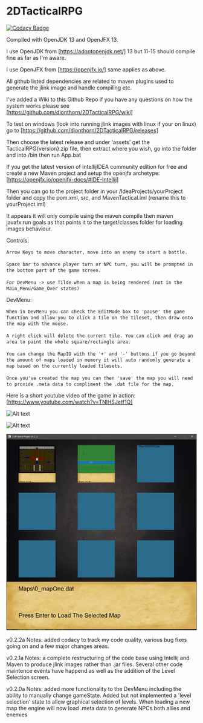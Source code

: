 # 2DTacticalRPG

[![Codacy Badge](https://api.codacy.com/project/badge/Grade/e02ce09553a5481092fd7ed8398a0593)](https://app.codacy.com/manual/dionthorn/2DTacticalRPG?utm_source=github.com&utm_medium=referral&utm_content=dionthorn/2DTacticalRPG&utm_campaign=Badge_Grade_Dashboard)

Compiled with OpenJDK 13 and OpenJFX 13.

I use OpenJDK from [https://adoptopenjdk.net/] 13 but 11-15 should compile fine as far as I'm aware.

I use OpenJFX from [https://openjfx.io/] same applies as above.

All github listed dependencies are related to maven plugins used to generate the jlink image and handle compiling etc.

I've added a Wiki to this Github Repo if you have any questions on how the system works please see [https://github.com/dionthorn/2DTacticalRPG/wiki]

To test on windows (look into running jlink images with linux if your on linux) go to [https://github.com/dionthorn/2DTacticalRPG/releases]

Then choose the latest release and under 'assets' get the TacticalRPG{version}.zip file, then extract where you wish, go into the folder and into /bin then run App.bat

If you get the latest version of IntellijIDEA community edition for free and create a new Maven project and setup the openjfx archetype: [https://openjfx.io/openjfx-docs/#IDE-Intellij]

Then you can go to the project folder in your /IdeaProjects/yourProject folder and copy the pom.xml, src, and MavenTactical.iml (rename this to yourProject.iml) 

It appears it will only compile using the maven compile then maven javafx:run goals as that points it to the target/classes folder for loading images behaviour.

Controls: 

	Arrow Keys to move character, move into an enemy to start a battle.
	
	Space bar to advance player turn or NPC turn, you will be prompted in the bottom part of the game screen.
	
	For DevMenu -> use Tilde when a map is being rendered (not in the Main_Menu/Game_Over states)
	
DevMenu: 

	When in DevMenu you can check the EditMode box to 'pause' the game function and allow you to click a tile on the tileset, then draw onto the map with the mouse.
	
	A right click will delete the current tile. You can click and drag an area to paint the whole square/rectangle area.
	
	You can change the MapID with the '+' and '-' buttons if you go beyond the amount of maps loaded in memory it will auto randomly generate a map based on the currently loaded tilesets.
	
	Once you've created the map you can then 'save' the map you will need to provide .meta data to compliment the .dat file for the map.

Here is a short youtube video of the game in action: [https://www.youtube.com/watch?v=TNlHSJetf1Q]

![Alt text](/ExampleScreenShots/gameExample.PNG?raw=true "Game Example")

![Alt text](/ExampleScreenShots/devMenuExample.PNG?raw=true "Dev Menu")

![Alt text](/ExampleScreenShots/graphicalLevelSelection.PNG?raw=true "Level Selection")

v0.2.2a Notes: added codacy to track my code quality, various bug fixes going on and a few major changes areas.

v0.2.1a Notes: a complete restructuring of the code base using Intellij and Maven to produce jlink images rather than .jar files. Several other code maintence events have happend as well as the addition of the Level Selection screen.

v0.2.0a Notes: added more functionality to the DevMenu including the ability to manually change gameState. 
	Added but not implemented a 'level selection' state to allow graphical selection of levels.
	When loading a new map the engine will now load .meta data to generate NPCs both allies and enemies
